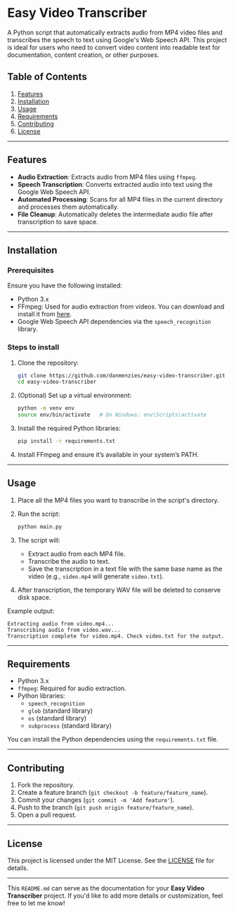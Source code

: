 # Easy Video Transcriber

A Python script that automatically extracts audio from MP4 video files and transcribes the speech to text using Google's Web Speech API. This project is ideal for users who need to convert video content into readable text for documentation, content creation, or other purposes.

## Table of Contents

1. [Features](#features)
2. [Installation](#installation)
3. [Usage](#usage)
4. [Requirements](#requirements)
5. [Contributing](#contributing)
6. [License](#license)

---

## Features

- **Audio Extraction**: Extracts audio from MP4 files using `ffmpeg`.
- **Speech Transcription**: Converts extracted audio into text using the Google Web Speech API.
- **Automated Processing**: Scans for all MP4 files in the current directory and processes them automatically.
- **File Cleanup**: Automatically deletes the intermediate audio file after transcription to save space.

---

## Installation

### Prerequisites

Ensure you have the following installed:

- Python 3.x
- FFmpeg: Used for audio extraction from videos. You can download and install it from [here](https://ffmpeg.org/download.html).
- Google Web Speech API dependencies via the `speech_recognition` library.

### Steps to install

1. Clone the repository:

   ```bash
   git clone https://github.com/danmenzies/easy-video-transcriber.git
   cd easy-video-transcriber
   ```

2. (Optional) Set up a virtual environment:

   ```bash
   python -m venv env
   source env/bin/activate   # On Windows: env\Scripts\activate
   ```

3. Install the required Python libraries:

   ```bash
   pip install -r requirements.txt
   ```

4. Install FFmpeg and ensure it’s available in your system’s PATH.

---

## Usage

1. Place all the MP4 files you want to transcribe in the script's directory.

2. Run the script:

   ```bash
   python main.py
   ```

3. The script will:
   - Extract audio from each MP4 file.
   - Transcribe the audio to text.
   - Save the transcription in a text file with the same base name as the video (e.g., `video.mp4` will generate `video.txt`).

4. After transcription, the temporary WAV file will be deleted to conserve disk space.

Example output:

```
Extracting audio from video.mp4...
Transcribing audio from video.wav...
Transcription complete for video.mp4. Check video.txt for the output.
```

---

## Requirements

- Python 3.x
- `ffmpeg`: Required for audio extraction.
- Python libraries:
  - `speech_recognition`
  - `glob` (standard library)
  - `os` (standard library)
  - `subprocess` (standard library)

You can install the Python dependencies using the `requirements.txt` file.

---

## Contributing

1. Fork the repository.
2. Create a feature branch (`git checkout -b feature/feature_name`).
3. Commit your changes (`git commit -m 'Add feature'`).
4. Push to the branch (`git push origin feature/feature_name`).
5. Open a pull request.

---

## License

This project is licensed under the MIT License. See the [LICENSE](LICENSE) file for details.

---

This `README.md` can serve as the documentation for your **Easy Video Transcriber** project. If you'd like to add more details or customization, feel free to let me know!